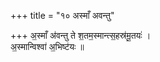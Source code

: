 +++
title = "१० अस्माँ अवन्तु"

+++
अ॒स्माँ अ॑वन्तु ते श॒तम॒स्मान्त्स॒हस्र॑मू॒तयः॑ ।  
अ॒स्मान्विश्वा॑ अ॒भिष्ट॑यः ॥